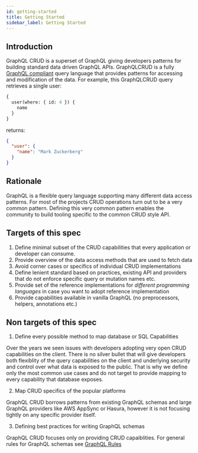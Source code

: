 ```yaml
---
id: getting-started
title: Getting Started
sidebar_label: Getting Started
---
```


## Introduction

GraphQL CRUD is a superset of GraphQL giving developers
patterns for building standard data driven GraphQL APIs.
GraphQLCRUD is a fully [GraphQL compliant](http://facebook.github.io/graphql/) query language that provides patterns for accessing and modification of the data. 
For example, this GraphQLCRUD query retrieves a single user:

```graphql
{
  user(where: { id: 4 }) {
    name
  }
}
```

returns:

```json
{
  "user": {
    "name": "Mark Zuckerberg"
  }
}
```

## Rationale

GraphQL is a flexible query language supporting many different data access patterns. 
For most of the projects CRUD operations turn out to be a very common pattern. Defining this very common pattern enables the community to build tooling specific to the common CRUD style API.

## Targets of this spec

1. Define minimal subset of the CRUD capabilities 
that every application or developer can consume.
2. Provide overview of the data access methods that are used to fetch data
3. Avoid corner cases or specifics of individual CRUD implementations 
4. Define lenient standard based on practices, existing API and providers
that do not enforce specific query or mutation names etc.
5. Provide set of the reference implementations for *different programming languages* in case you want to adopt reference
implementation
6. Provide capabilities available in vanilla GraphQL (no preprocessors, helpers, annotations etc.)

## Non targets of this spec

1. Define every possible method to map database or SQL Capabilities

Over the years we seen issues with developers adopting very open CRUD capabilities on the client. 
There is no silver bullet that will give developers both flexiblity of the query capabilities on the client 
and underlying security and control over what data is exposed to the public. 
That is why we define only the most common use cases and do not target to provide mapping to every capability that database exposes.

2) Map CRUD specifics of the popular platforms 

GraphQL CRUD borrows patterns from existing GraphQL schemas and large GraphQL providers like AWS AppSync or Hasura,
however it is not focusing tightly on any specific provider itself. 


3) Defining best practices for writing GraphQL schemas

GraphQL CRUD focuses only on providing CRUD capaiblities. 
For general rules for GraphQL schemas see [GraphQL Rules](https://graphql-rules.com)
